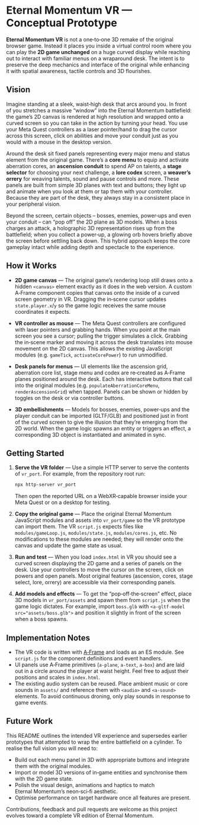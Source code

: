 # Eternal Momentum VR — Conceptual Prototype

**Eternal Momentum VR** is not a one‑to‑one 3D remake of the original browser game.  Instead it places you inside a virtual control room where you can play the **2D game unchanged** on a huge curved display while reaching out to interact with familiar menus on a wraparound desk.  The intent is to preserve the deep mechanics and interface of the original while enhancing it with spatial awareness, tactile controls and 3D flourishes.

## Vision

Imagine standing at a sleek, waist‑high desk that arcs around you.  In front of you stretches a massive “window” into the Eternal Momentum battlefield: the game’s 2D canvas is rendered at high resolution and wrapped onto a curved screen so you can take in the action by turning your head.  You use your Meta Quest controllers as a laser pointer/hand to drag the cursor across this screen, click on abilities and move your conduit just as you would with a mouse in the desktop version.

Around the desk sit fixed panels representing every major menu and status element from the original game.  There’s a **core menu** to equip and activate aberration cores, an **ascension conduit** to spend AP on talents, a **stage selector** for choosing your next challenge, a **lore codex** screen, a **weaver’s orrery** for weaving talents, sound and pause controls and more.  These panels are built from simple 3D planes with text and buttons; they light up and animate when you look at them or tap them with your controller.  Because they are part of the desk, they always stay in a consistent place in your peripheral vision.

Beyond the screen, certain objects – bosses, enemies, power‑ups and even your conduit – can “pop off” the 2D plane as 3D models.  When a boss charges an attack, a holographic 3D representation rises up from the battlefield; when you collect a power‑up, a glowing orb hovers briefly above the screen before settling back down.  This hybrid approach keeps the core gameplay intact while adding depth and spectacle to the experience.

## How it Works

* **2D game canvas** — The original game’s rendering loop still draws onto a hidden `<canvas>` element exactly as it does in the web version.  A custom A‑Frame component copies that canvas onto the inside of a curved screen geometry in VR.  Dragging the in‑scene cursor updates `state.player.x`/`y` so the game logic receives the same mouse coordinates it expects.

* **VR controller as mouse** — The Meta Quest controllers are configured with laser pointers and grabbing hands.  When you point at the main screen you see a cursor; pulling the trigger simulates a click.  Grabbing the in‑scene marker and moving it across the desk translates into mouse movement on the 2D canvas.  This allows the existing JavaScript modules (e.g. `gameTick`, `activateCorePower`) to run unmodified.

* **Desk panels for menus** — UI elements like the ascension grid, aberration core list, stage menu and codex are re‑created as A‑Frame planes positioned around the desk.  Each has interactive buttons that call into the original modules (e.g. `populateAberrationCoreMenu`, `renderAscensionGrid`) when tapped.  Panels can be shown or hidden by toggles on the desk or via controller buttons.

* **3D embellishments** — Models for bosses, enemies, power‑ups and the player conduit can be imported (GLTF/GLB) and positioned just in front of the curved screen to give the illusion that they’re emerging from the 2D world.  When the game logic spawns an entity or triggers an effect, a corresponding 3D object is instantiated and animated in sync.

## Getting Started

1. **Serve the VR folder** — Use a simple HTTP server to serve the contents of `vr_port`.  For example, from the repository root run:

   ```bash
   npx http-server vr_port
   ```

   Then open the reported URL on a WebXR‑capable browser inside your Meta Quest or on a desktop for testing.

2. **Copy the original game** — Place the original Eternal Momentum JavaScript modules and assets into `vr_port/game` so the VR prototype can import them.  The VR `script.js` expects files like `modules/gameLoop.js`, `modules/state.js`, `modules/cores.js`, etc.  No modifications to these modules are needed; they will render onto the canvas and update the game state as usual.

3. **Run and test** — When you load `index.html` in VR you should see a curved screen displaying the 2D game and a series of panels on the desk.  Use your controllers to move the cursor on the screen, click on powers and open panels.  Most original features (ascension, cores, stage select, lore, orrery) are accessible via their corresponding panels.

4. **Add models and effects** — To get the “pop‑off‑the‑screen” effect, place 3D models in `vr_port/assets` and spawn them from `script.js` when the game logic dictates.  For example, import `boss.glb` with `<a-gltf-model src="assets/boss.glb">` and position it slightly in front of the screen when a boss spawns.

## Implementation Notes

* The VR code is written with [A‑Frame](https://aframe.io/) and loads as an ES module.  See `script.js` for the component definitions and event handlers.
* UI panels use A‑Frame primitives (`a-plane`, `a-text`, `a-box`) and are laid out in a circle around the player at waist height.  Feel free to adjust their positions and scales in `index.html`.
* The existing audio system can be reused.  Place ambient music or core sounds in `assets/` and reference them with `<audio>` and `<a-sound>` elements.  To avoid continuous droning, only play sounds in response to game events.

## Future Work

This README outlines the intended VR experience and supersedes earlier prototypes that attempted to wrap the entire battlefield on a cylinder.  To realise the full vision you will need to:

* Build out each menu panel in 3D with appropriate buttons and integrate them with the original modules.
* Import or model 3D versions of in‑game entities and synchronise them with the 2D game state.
* Polish the visual design, animations and haptics to match Eternal Momentum’s neon‑sci‑fi aesthetic.
* Optimise performance on target hardware once all features are present.

Contributions, feedback and pull requests are welcome as this project evolves toward a complete VR edition of Eternal Momentum.
